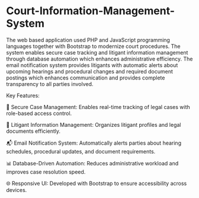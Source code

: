 # Court-Information-Management-System

The web based application used PHP and JavaScript programming languages together with Bootstrap to
modernize court procedures. The system enables secure case tracking and litigant information management
through database automation which enhances administrative efficiency. The email notification system provides
litigants with automatic alerts about upcoming hearings and procedural changes and required document
postings which enhances communication and provides complete transparency to all parties involved.

Key Features:

🔐 Secure Case Management: Enables real-time tracking of legal cases with role-based access control.

📄 Litigant Information Management: Organizes litigant profiles and legal documents efficiently.

📬 Email Notification System: Automatically alerts parties about hearing schedules, procedural updates, and document requirements.

📊 Database-Driven Automation: Reduces administrative workload and improves case resolution speed.

🌐 Responsive UI: Developed with Bootstrap to ensure accessibility across devices.
